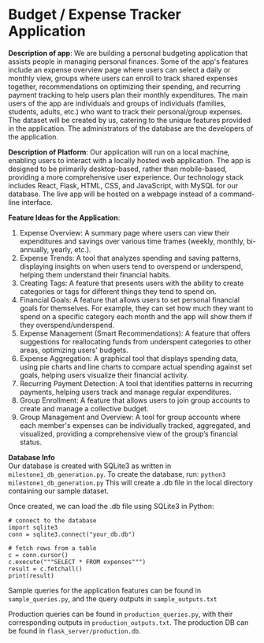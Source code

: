 # Budget / Expense Tracker Application

**Description of app**: We are building a personal budgeting application that assists people in managing personal finances. Some of the app's features include an expense overview page where users can select a daily or monthly view, groups where users can enroll to track shared expenses together, recommendations on optimizing their spending, and recurring payment tracking to help users plan their monthly expenditures. The main users of the app are individuals and groups of individuals (families, students,  adults, etc.) who want to track their personal/group expenses. The dataset will be created by us, catering to the unique features provided in the application. The administrators of the database are the developers of the application.

**Description of Platform**: Our application will run on a local machine, enabling users to interact with a locally hosted web application. The app is designed to be primarily desktop-based, rather than mobile-based, providing a more comprehensive user experience. Our technology stack includes React, Flask, HTML, CSS, and JavaScript, with MySQL for our database. The live app will be hosted on a webpage instead of a command-line interface. 

**Feature Ideas for the Application**:
1. Expense Overview: A summary page where users can view their expenditures and savings over various time frames (weekly, monthly, bi-annually, yearly, etc.).
2. Expense Trends: A tool that analyzes spending and saving patterns, displaying insights on when users tend to overspend or underspend, helping them understand their financial habits.
3. Creating Tags: A feature that presents users with the ability to create categories or tags for different things they tend to spend on.
4. Financial Goals: A feature that allows users to set personal financial goals for themselves. For example, they can set how much they want to spend on a specific category each month and the app will show them if they overspend/underspend.
5. Expense Management (Smart Recommendations): A feature that offers suggestions for reallocating funds from underspent categories to other areas, optimizing users' budgets.
6. Expense Aggregation: A graphical tool that displays spending data, using pie charts and line charts to compare actual spending against set goals, helping users visualize their financial activity.
7. Recurring Payment Detection: A tool that identifies patterns in recurring payments, helping users track and manage regular expenditures.
8. Group Enrollment: A feature that allows users to join group accounts to create and manage a collective budget.
9. Group Management and Overview: A tool for group accounts where each member's expenses can be individually tracked, aggregated, and visualized, providing a comprehensive view of the group’s financial status.


**Database Info**
<br />
Our database is created with SQLite3 as written in `milestone1_db_generation.py`. To create the database, run:
`python3 milestone1_db_generation.py`
This will create a .db file in the local directory containing our sample dataset.

Once created, we can load the .db file using SQLite3 in Python:
```
# connect to the database
import sqlite3
conn = sqlite3.connect("your_db.db")

# fetch rows from a table
c = conn.cursor()
c.execute("""SELECT * FROM expenses""")
result = c.fetchall()
print(result)
```

Sample queries for the application features can be found in `sample_queries.py`, and the query outputs in `sample_outputs.txt`

Production queries can be found in `production_queries.py`, with their corresponding outputs in `production_outputs.txt`. The production DB can be found in `flask_server/production.db`.